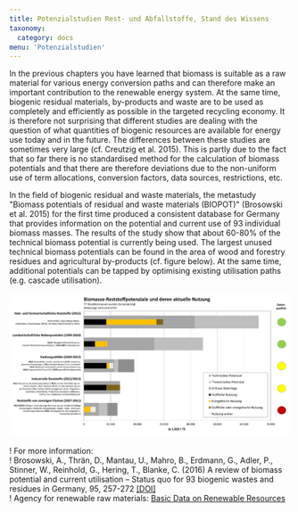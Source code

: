 ```yaml
---
title: Potenzialstudien Rest- und Abfallstoffe, Stand des Wissens
taxonomy:
  category: docs
menu: 'Potenzialstudien'
---
```


In the previous chapters you have learned that biomass is suitable as a raw material for various energy conversion paths and can therefore make an important contribution to the renewable energy system. At the same time, biogenic residual materials, by-products and waste are to be used as completely and efficiently as possible in the targeted recycling economy. It is therefore not surprising that different studies are dealing with the question of what quantities of biogenic resources are available for energy use today and in the future. The differences between these studies are sometimes very large (cf. Creutzig et al. 2015). This is partly due to the fact that so far there is no standardised method for the calculation of biomass potentials and that there are therefore deviations due to the non-uniform use of term allocations, conversion factors, data sources, restrictions, etc. 

In the field of biogenic residual and waste materials, the metastudy "Biomass potentials of residual and waste materials (BIOPOT)" (Brosowski et al. 2015) for the first time produced a consistent database for Germany that provides information on the potential and current use of 93 individual biomass masses. The results of the study show that about 60-80% of the technical biomass potential is currently being used. The largest unused technical biomass potentials can be found in the area of wood and forestry residues and agricultural by-products (cf. figure below). At the same time, additional potentials can be tapped by optimising existing utilisation paths (e.g. cascade utilisation). 

![](Skript_DBFZ_Reststoffpotenziale.png?lightbox=800&resize=700&classes=caption "Biomasse-Reststoffpotenziale und deren aktuelle Nutzung. Quelle: Brosowski et al. 2015")

! For more information: <br>
! Brosowski, A., Thrän, D., Mantau, U., Mahro, B., Erdmann, G., Adler, P., Stinner, W., Reinhold, G., Hering, T., Blanke, C. (2016) A review of biomass potential and current utilisation – Status quo for 93 biogenic wastes and residues in Germany, 95, 257-272 [[DOI]](https://doi.org/10.1016/j.biombioe.2016.10.017) <br>
! Agency for renewable raw materials: [Basic Data on Renewable Resources](https://basisdaten.fnr.de/)
